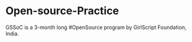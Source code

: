# Open-source-Practice
GSSoC is a 3-month long #OpenSource program by GirlScript Foundation, India.
